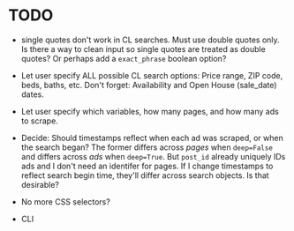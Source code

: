 # TODO

* single quotes don't work in CL searches. Must use double quotes only. Is
there a way to clean input so single quotes are treated as double quotes? Or
perhaps add a `exact_phrase` boolean option?

* Let user specify ALL possible CL search options: Price range, ZIP code, beds,
baths, etc. Don't forget: Availability and Open House (sale_date) dates.

* Let user specify which variables, how many pages, and how many ads to scrape.

* Decide: Should timestamps reflect when each ad was scraped, or when the 
search began? The former differs across *pages* when `deep=False` and differs
across *ads* when `deep=True`. But `post_id` already uniquely IDs ads and I
don't need an identifer for pages. If I change timestamps to reflect search
begin time, they'll differ across search objects. Is that desirable?

* No more CSS selectors?

* CLI
